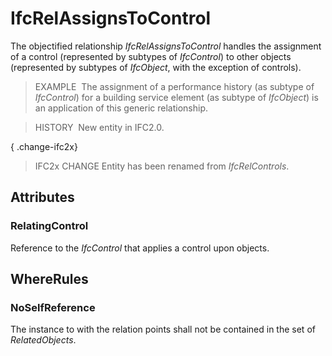 # IfcRelAssignsToControl

The objectified relationship _IfcRelAssignsToControl_ handles the assignment of a control (represented by subtypes of _IfcControl_) to other objects (represented by subtypes of _IfcObject_, with the exception of controls).

> EXAMPLE&nbsp; The assignment of a performance history (as subtype of _IfcControl_) for a building service element (as subtype of _IfcObject_) is an application of this generic relationship.

> HISTORY&nbsp; New entity in IFC2.0.

{ .change-ifc2x}
> IFC2x CHANGE Entity has been renamed from _IfcRelControls_.

## Attributes

### RelatingControl
Reference to the _IfcControl_ that applies a control upon objects.

## WhereRules

### NoSelfReference
The instance to with the relation points shall not be contained in the set of _RelatedObjects_.
